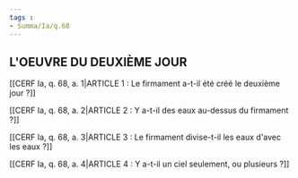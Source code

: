 ```yaml
---
tags : 
- Summa/Ia/q.68
---
```


## L'OEUVRE DU DEUXIÈME JOUR

[[CERF Ia, q. 68, a. 1|ARTICLE 1 : Le firmament a-t-il été créé le deuxième jour ?]]

[[CERF Ia, q. 68, a. 2|ARTICLE 2 : Y a-t-il des eaux au-dessus du firmament ?]]

[[CERF Ia, q. 68, a. 3|ARTICLE 3 : Le firmament divise-t-il les eaux d'avec les eaux ?]]

[[CERF Ia, q. 68, a. 4|ARTICLE 4 : Y a-t-il un ciel seulement, ou plusieurs ?]]

